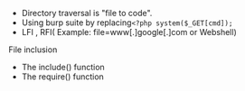 ﻿


 - Directory traversal  is  "file to code".
  - Using burp suite by replacing`<?php system($_GET[cmd]);`
 -  LFI , RFI( Example: file=www[.]google[.]com or Webshell)

File inclusion
-   The include() function
-   The require() function
